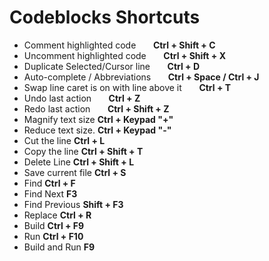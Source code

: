 # Codeblocks Shortcuts
- Comment highlighted code &nbsp;&nbsp;&nbsp;&nbsp;&nbsp; **Ctrl + Shift + C**
- Uncomment highlighted code &nbsp;&nbsp;&nbsp;&nbsp;&nbsp; **Ctrl + Shift + X**
- Duplicate Selected/Cursor line &nbsp;&nbsp;&nbsp;&nbsp;&nbsp; **Ctrl + D**
- Auto-complete / Abbreviations &nbsp;&nbsp;&nbsp;&nbsp;&nbsp; **Ctrl + Space / Ctrl + J**
- Swap line caret is on with line above it &nbsp;&nbsp;&nbsp;&nbsp;&nbsp; **Ctrl + T**
- Undo last action &nbsp;&nbsp;&nbsp;&nbsp;&nbsp; **Ctrl + Z**
- Redo last action &nbsp;&nbsp;&nbsp;&nbsp;&nbsp; **Ctrl + Shift + Z**
- Magnify text size **Ctrl + Keypad "+"**
- Reduce text size.	**Ctrl + Keypad "-"**
- Cut the line **Ctrl + L**
- Copy the line **Ctrl + Shift + T**
- Delete Line **Ctrl + Shift + L**
- Save current file	**Ctrl + S**
- Find **Ctrl + F**
- Find Next **F3**
- Find Previous **Shift + F3**
- Replace **Ctrl + R**
- Build	**Ctrl + F9**
- Run **Ctrl + F10**
- Build and Run	**F9**
